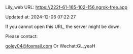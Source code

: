 Lily_web URL: https://222f-61-165-102-156.ngrok-free.app

Updated at: 2024-12-06 07:22:27

If you cannot open this URL, the server might be down.

Please contact: 

goley04@foxmail.com Or Wechat:GL_yeaH